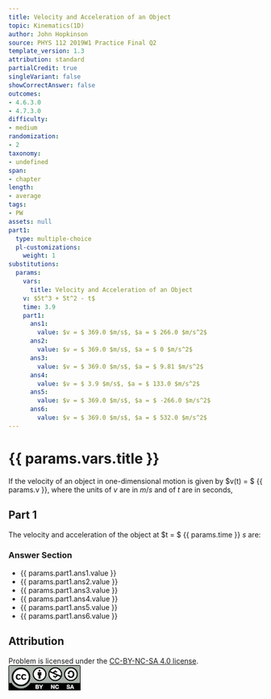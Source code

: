 ```yaml
---
title: Velocity and Acceleration of an Object
topic: Kinematics(1D)
author: John Hopkinson
source: PHYS 112 2019W1 Practice Final Q2
template_version: 1.3
attribution: standard
partialCredit: true
singleVariant: false
showCorrectAnswer: false
outcomes:
- 4.6.3.0
- 4.7.3.0
difficulty:
- medium
randomization:
- 2
taxonomy:
- undefined
span:
- chapter
length:
- average
tags:
- PW
assets: null
part1:
  type: multiple-choice
  pl-customizations:
    weight: 1
substitutions:
  params:
    vars:
      title: Velocity and Acceleration of an Object
    v: $5t^3 + 5t^2 - t$
    time: 3.9
    part1:
      ans1:
        value: $v = $ 369.0 $m/s$, $a = $ 266.0 $m/s^2$
      ans2:
        value: $v = $ 369.0 $m/s$, $a = $ 0 $m/s^2$
      ans3:
        value: $v = $ 369.0 $m/s$, $a = $ 9.81 $m/s^2$
      ans4:
        value: $v = $ 3.9 $m/s$, $a = $ 133.0 $m/s^2$
      ans5:
        value: $v = $ 369.0 $m/s$, $a = $ -266.0 $m/s^2$
      ans6:
        value: $v = $ 369.0 $m/s$, $a = $ 532.0 $m/s^2$
---
```

# {{ params.vars.title }}
If the velocity of an object in one-dimensional motion is given by $v(t) = $ {{ params.v }}, where the units of $v$ are in $m/s$ and of $t$ are in seconds,

## Part 1

The velocity and acceleration of the object at $t = $ {{ params.time }} $s$ are:

### Answer Section

- {{ params.part1.ans1.value }}
- {{ params.part1.ans2.value }}
- {{ params.part1.ans3.value }}
- {{ params.part1.ans4.value }}
- {{ params.part1.ans5.value }}
- {{ params.part1.ans6.value }}

## Attribution

Problem is licensed under the [CC-BY-NC-SA 4.0 license](https://creativecommons.org/licenses/by-nc-sa/4.0/).<br> ![The Creative Commons 4.0 license requiring attribution-BY, non-commercial-NC, and share-alike-SA license.](https://raw.githubusercontent.com/firasm/bits/master/by-nc-sa.png)